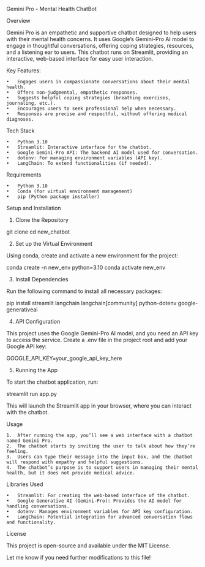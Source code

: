 Gemini Pro - Mental Health ChatBot

Overview

Gemini Pro is an empathetic and supportive chatbot designed to help users with their mental health concerns. It uses Google’s Gemini-Pro AI model to engage in thoughtful conversations, offering coping strategies, resources, and a listening ear to users. This chatbot runs on Streamlit, providing an interactive, web-based interface for easy user interaction.

Key Features:

	•	Engages users in compassionate conversations about their mental health.
	•	Offers non-judgmental, empathetic responses.
	•	Suggests helpful coping strategies (breathing exercises, journaling, etc.).
	•	Encourages users to seek professional help when necessary.
	•	Responses are precise and respectful, without offering medical diagnoses.

Tech Stack

	•	Python 3.10
	•	Streamlit: Interactive interface for the chatbot.
	•	Google Gemini-Pro API: The backend AI model used for conversation.
	•	dotenv: For managing environment variables (API key).
	•	LangChain: To extend functionalities (if needed).

Requirements

	•	Python 3.10
	•	Conda (for virtual environment management)
	•	pip (Python package installer)

Setup and Installation

1. Clone the Repository

git clone <repo-link>
cd new_chatbot

2. Set up the Virtual Environment

Using conda, create and activate a new environment for the project:

conda create -n new_env python=3.10
conda activate new_env

3. Install Dependencies

Run the following command to install all necessary packages:

pip install streamlit langchain langchain[community] python-dotenv google-generativeai

4. API Configuration

This project uses the Google Gemini-Pro AI model, and you need an API key to access the service. Create a .env file in the project root and add your Google API key:

GOOGLE_API_KEY=your_google_api_key_here

5. Running the App

To start the chatbot application, run:

streamlit run app.py

This will launch the Streamlit app in your browser, where you can interact with the chatbot.

Usage

	1.	After running the app, you’ll see a web interface with a chatbot named Gemini Pro.
	2.	The chatbot starts by inviting the user to talk about how they’re feeling.
	3.	Users can type their message into the input box, and the chatbot will respond with empathy and helpful suggestions.
	4.	The chatbot’s purpose is to support users in managing their mental health, but it does not provide medical advice.

Libraries Used

	•	Streamlit: For creating the web-based interface of the chatbot.
	•	Google Generative AI (Gemini-Pro): Provides the AI model for handling conversations.
	•	dotenv: Manages environment variables for API key configuration.
	•	LangChain: Potential integration for advanced conversation flows and functionality.

License

This project is open-source and available under the MIT License.

Let me know if you need further modifications to this file!
